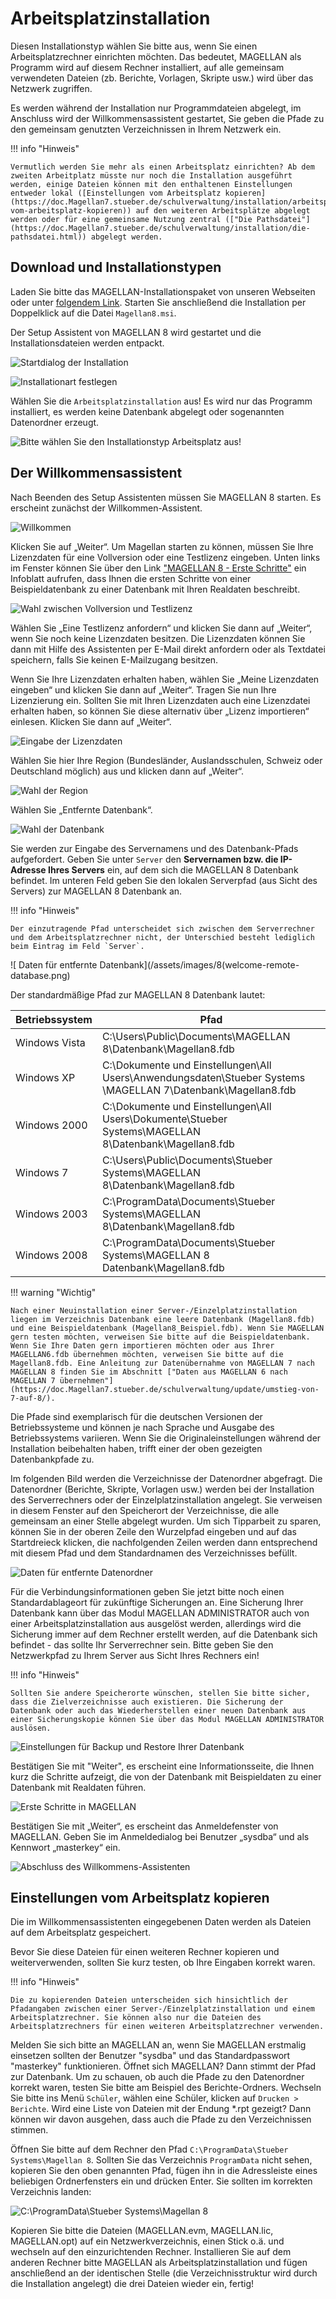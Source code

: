 ﻿
# Arbeitsplatzinstallation

Diesen Installationstyp wählen Sie bitte aus, wenn Sie einen Arbeitsplatzrechner einrichten möchten. Das bedeutet, MAGELLAN als Programm wird auf diesem Rechner installiert, auf alle gemeinsam verwendeten Dateien (zb. Berichte, Vorlagen, Skripte usw.) wird über das Netzwerk zugriffen.

Es werden während der Installation nur Programmdateien abgelegt, im Anschluss wird der Willkommensassistent gestartet, Sie geben die Pfade zu den gemeinsam genutzten Verzeichnissen in Ihrem Netzwerk ein.

!!! info "Hinweis"

    Vermutlich werden Sie mehr als einen Arbeitsplatz einrichten? Ab dem zweiten Arbeitplatz müsste nur noch die Installation ausgeführt werden, einige Dateien können mit den enthaltenen Einstellungen entweder lokal ([Einstellungen vom Arbeitsplatz kopieren](https://doc.Magellan7.stueber.de/schulverwaltung/installation/arbeitsplatz.installlieren/#einstellungen-vom-arbeitsplatz-kopieren)) auf den weiteren Arbeitsplätze abgelegt werden oder für eine gemeinsame Nutzung zentral (["Die Pathsdatei"](https://doc.Magellan7.stueber.de/schulverwaltung/installation/die-pathsdatei.html)) abgelegt werden.

## Download und Installationstypen

Laden Sie bitte das MAGELLAN-Installationspaket von unseren Webseiten oder unter [folgendem Link](https://download.stueber.de/bin/de/magellan/v8/Magellan8.msi). Starten Sie anschließend die Installation per Doppelklick auf die Datei `Magellan8.msi`.

Der Setup Assistent von MAGELLAN 8 wird gestartet und die Installationsdateien werden entpackt.

![Startdialog der Installation](/assets/images/installation/8/setup_start.png)


![Installationart festlegen](/assets/images/installation/8/setup_type.png)

Wählen Sie die `Arbeitsplatzinstallation` aus! Es wird nur das Programm installiert, es werden keine Datenbank abgelegt oder sogenannten Datenordner erzeugt.

![Bitte wählen Sie den Installationstyp Arbeitsplatz aus!](/assets/images/installation/8/setup_type.png)

## Der Willkommensassistent

Nach Beenden des Setup Assistenten müssen Sie MAGELLAN 8 starten. Es erscheint zunächst der Willkommen-Assistent.

![Willkommen](/assets/images/installation/8/welcome.png)

Klicken Sie auf „Weiter“. Um Magellan starten zu können, müssen Sie Ihre Lizenzdaten für eine Vollversion oder eine Testlizenz eingeben.
Unten links im Fenster können Sie über den Link ["MAGELLAN 8 - Erste Schritte"](https://doc.kb.stueber.de/erste-schritte-in-magellan.html) ein Infoblatt aufrufen, dass Ihnen die ersten Schritte von einer Beispieldatenbank zu einer Datenbank mit Ihren Realdaten beschreibt.

![Wahl zwischen Vollversion und Testlizenz](/assets/images/installation/8/welcome-license-type.png)

Wählen Sie „Eine Testlizenz anfordern“ und klicken Sie dann auf „Weiter“, wenn Sie noch keine Lizenzdaten besitzen. Die Lizenzdaten können Sie dann mit Hilfe des Assistenten per E-Mail direkt anfordern oder als Textdatei speichern, falls Sie keinen E-Mailzugang besitzen.

Wenn Sie Ihre Lizenzdaten erhalten haben, wählen Sie „Meine Lizenzdaten eingeben“ und klicken Sie dann auf „Weiter“. Tragen Sie nun Ihre Lizenzierung ein. Sollten Sie mit Ihren Lizenzdaten auch eine Lizenzdatei erhalten haben, so können Sie diese alternativ über „Lizenz importieren“ einlesen. Klicken Sie dann auf „Weiter“.

![Eingabe der Lizenzdaten](/assets/images/installation/8/welcome-enter-license.png)

Wählen Sie hier Ihre Region (Bundesländer, Auslandsschulen, Schweiz oder Deutschland möglich) aus und klicken dann auf „Weiter“.

![Wahl der Region](/assets/images/installation/8/welcome-region.png)

Wählen Sie „Entfernte Datenbank“.

![Wahl der Datenbank](/assets/images/installation/8/welcome-database.png)

Sie werden zur Eingabe des Servernamens und des Datenbank-Pfads aufgefordert.
Geben Sie unter `Server` den **Servernamen bzw. die IP-Adresse Ihres Servers** ein, auf dem sich die MAGELLAN 8 Datenbank befindet. Im unteren Feld geben Sie den lokalen Serverpfad (aus Sicht des Servers) zur MAGELLAN 8 Datenbank an.

!!! info "Hinweis"

	Der einzutragende Pfad unterscheidet sich zwischen dem Serverrechner und dem Arbeitsplatzrechner nicht, der Unterschied besteht lediglich beim Eintrag im Feld `Server`.

![ Daten für entfernte Datenbank](/assets/images/8(welcome-remote-database.png)

Der standardmäßige Pfad zur MAGELLAN 8 Datenbank lautet:

| Betriebssystem | Pfad |
| --- | --- |
| Windows Vista | C:\Users\Public\Documents\MAGELLAN 8\Datenbank\Magellan8.fdb |
| Windows XP | C:\Dokumente und Einstellungen\All Users\Anwendungsdaten\Stueber Systems \MAGELLAN 7\Datenbank\Magellan8.fdb |
| Windows 2000 | C:\Dokumente und Einstellungen\All Users\Dokumente\Stueber Systems\MAGELLAN 8\Datenbank\Magellan8.fdb |
| Windows 7 | C:\Users\Public\Documents\Stueber Systems\MAGELLAN 8\Datenbank\Magellan8.fdb |
| Windows 2003 | C:\ProgramData\Documents\Stueber Systems\MAGELLAN 8\Datenbank\Magellan8.fdb |
| Windows 2008 | C:\ProgramData\Documents\Stueber Systems\MAGELLAN 8 Datenbank\Magellan8.fdb |

!!! warning "Wichtig"

	Nach einer Neuinstallation einer Server-/Einzelplatzinstallation liegen im Verzeichnis Datenbank eine leere Datenbank (Magellan8.fdb) und eine Beispieldatenbank (Magellan8_Beispiel.fdb). Wenn Sie MAGELLAN gern testen möchten, verweisen Sie bitte auf die Beispieldatenbank. Wenn Sie Ihre Daten gern importieren möchten oder aus Ihrer MAGELLAN6.fdb übernehmen möchten, verweisen Sie bitte auf die Magellan8.fdb. Eine Anleitung zur Datenübernahme von MAGELLAN 7 nach MAGELLAN 8 finden Sie im Abschnitt ["Daten aus MAGELLAN 6 nach MAGELLAN 7 übernehmen"](https://doc.Magellan7.stueber.de/schulverwaltung/update/umstieg-von-7-auf-8/).

Die Pfade sind exemplarisch für die deutschen Versionen der Betriebssysteme und können je nach Sprache und Ausgabe des Betriebssystems variieren. Wenn Sie die Originaleinstellungen während der Installation beibehalten haben, trifft einer der oben gezeigten Datenbankpfade zu.

Im folgenden Bild werden die Verzeichnisse der Datenordner abgefragt. Die Datenordner (Berichte, Skripte, Vorlagen usw.) werden bei der Installation des Serverrechners oder der Einzelplatzinstallation angelegt. Sie verweisen in diesem Fenster auf den Speicherort der Verzeichnisse, die alle gemeinsam an einer Stelle abgelegt wurden. 
Um sich Tipparbeit zu sparen, können Sie in der oberen Zeile den Wurzelpfad eingeben und auf das Startdreieck klicken, die nachfolgenden Zeilen werden dann entsprechend mit diesem Pfad und dem Standardnamen des Verzeichnisses befüllt.

![Daten für entfernte Datenordner](/assets/images/installation/8/welcome-remote-datafolder.png)

Für die Verbindungsinformationen geben Sie jetzt bitte noch einen Standardablageort für zukünftige Sicherungen an. Eine Sicherung Ihrer Datenbank kann über das Modul MAGELLAN ADMINISTRATOR auch von einer Arbeitsplatzinstallation aus ausgelöst werden, allerdings wird die Sicherung immer auf dem Rechner erstellt werden, auf die Datenbank sich befindet - das sollte Ihr Serverrechner sein. Bitte geben Sie den Netzwerkpfad zu Ihrem Server aus Sicht Ihres Rechners ein!

!!! info "Hinweis"

	Sollten Sie andere Speicherorte wünschen, stellen Sie bitte sicher, dass die Zielverzeichnisse auch existieren. Die Sicherung der Datenbank oder auch das Wiederherstellen einer neuen Datenbank aus einer Sicherungskopie können Sie über das Modul MAGELLAN ADMINISTRATOR auslösen.

![Einstellungen für Backup und Restore Ihrer Datenbank](/assets/images/installation/8/welcome-remote-backup.png)

Bestätigen Sie mit "Weiter", es erscheint eine Informationsseite, die Ihnen kurz die Schritte aufzeigt, die von der Datenbank mit Beispieldaten zu einer Datenbank mit Realdaten führen.

![Erste Schritte in MAGELLAN](/assets/images/installation/8/Welcome-erste-schritte.png)

Bestätigen Sie mit „Weiter“, es erscheint das Anmeldefenster von MAGELLAN. Geben Sie im Anmeldedialog bei Benutzer „sysdba“ und als Kennwort „masterkey“ ein.

![Abschluss des Willkommens-Assistenten](/assets/images/installation/8/anmeldung.png)

## Einstellungen vom Arbeitsplatz kopieren

Die im Willkommensassistenten eingegebenen Daten werden als Dateien auf dem Arbeitsplatz gespeichert.

Bevor Sie diese Dateien für einen weiteren Rechner kopieren und weiterverwenden, sollten Sie kurz testen, ob Ihre Eingaben korrekt waren.

!!! info "Hinweis"

	Die zu kopierenden Dateien unterscheiden sich hinsichtlich der Pfadangaben zwischen einer Server-/Einzelplatzinstallation und einem Arbeitsplatzrechner. Sie können also nur die Dateien des Arbeitsplatzrechners für einen weiteren Arbeitsplatzrechner verwenden.

Melden Sie sich bitte an MAGELLAN an, wenn Sie MAGELLAN erstmalig einsetzen sollten der Benutzer "sysdba" und das Standardpasswort "masterkey" funktionieren.
Öffnet sich MAGELLAN? Dann stimmt der Pfad zur Datenbank.
Um zu schauen, ob auch die Pfade zu den Datenordner korrekt waren, testen Sie bitte am Beispiel des Berichte-Ordners.
Wechseln Sie bitte ins Menü `Schüler`, wählen eine Schüler, klicken auf `Drucken > Berichte`. Wird eine Liste von Dateien mit der Endung *.rpt gezeigt? Dann können wir davon ausgehen, dass auch die Pfade zu den Verzeichnissen stimmen.  

Öffnen Sie bitte auf dem Rechner den Pfad `C:\ProgramData\Stueber Systems\Magellan 8`. Sollten Sie das Verzeichnis `ProgramData` nicht sehen, kopieren Sie den oben genannten Pfad, fügen ihn in die Adressleiste eines beliebigen Ordnerfensters ein und drücken Enter.
Sie sollten im korrekten Verzeichnis landen:

![`C:\ProgramData\Stueber Systems\Magellan 8`](/assets/images/installation/8/programdata.png)

Kopieren Sie bitte die Dateien (MAGELLAN.evm, MAGELLAN.lic, MAGELLAN.opt) auf ein Netzwerkverzeichnis, einen Stick o.ä. und wechseln auf den einzurichtenden Rechner.
Installieren Sie auf dem anderen Rechner bitte MAGELLAN als Arbeitsplatzinstallation und fügen anschließend an der identischen Stelle (die Verzeichnisstruktur wird durch die Installation angelegt) die drei Dateien wieder ein, fertig!
